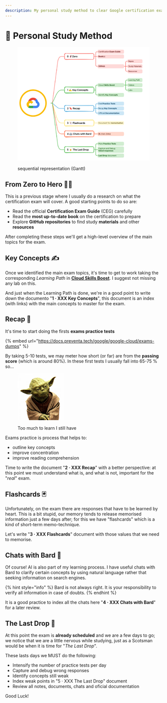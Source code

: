 ```yaml
---
description: My personal study method to clear Google certification exams
---
```


# 🔰 Personal Study Method

<figure><img src="../.gitbook/assets/image.png" alt=""><figcaption><p>sequential representation (Gantt)</p></figcaption></figure>

## From Zero to Hero 🦸‍♂️

This is a previous stage where I usually do a research on what the certification exam will cover. A good starting points to do so are:

* Read the official **Certification Exam Guide** (CEG) carefully
* Read the **most up-to-date book** on the certification to prepare
* Explore **GitHub repositories** to find study **materials** and other **resources**

After completing these steps we'll get a high-level overview of the main topics for the exam.

## Key Concepts ✍

Once we identified the main exam topics, it's time to get to work taking the corresponding _Learning Path_ in [**Cloud Skills Boost**](https://www.cloudskillsboost.google/). I suggest not missing any lab on this.

And just when the Learning Path is done, we're in a good point to write down the documento "**1 · XXX Key Concepts**", this document is an index (with links) with the main concepts to master for the exam.

## Recap 🔖

It's time to start doing the firsts **exams practice tests**&#x20;

{% embed url="https://docs.preventa.tech/google/google-cloud/exams-dumps" %}

By taking 5-10 tests, we may meter how short (or far) are from the **passing score** (which is around 80%). In these first tests I usually fall into 65-75 % so...&#x20;

<figure><img src="../.gitbook/assets/yoda-png-transparent.png" alt="" width="150"><figcaption><p>Too much to learn I still have</p></figcaption></figure>

Exams practice is process that helps to:

* outline key concepts
* improve concentration&#x20;
* improve reading comprehension

Time to write the document "**2 · XXX Recap**" with a better perspective: at this point we must understand what is, and what is not, important for the "_real_" exam.&#x20;

## Flashcards 🃏

Unfortunately, on the exam there are responses that have to be learned by heart. This is a bit stupid,  our memory tends to release memorised information just a few days after; for this we have "flashcards" which is a kind of short-term memo-technique.

Let's write "**3 · XXX Flashcards**" document with those values that we need to memorise.&#x20;

## Chats with Bard 🤖

Of course! AI is also part of my learning process. I have useful chats with Bard to clarify certain concepts by using natural language rather that seeking information on search engines.

{% hint style="info" %}
Bard is not always right. It is your responsibility to verify all information in case of doubts.
{% endhint %}

It is a good practice to index all the chats here "**4 · XXX Chats with Bard**" for a later review.

## The Last Drop 🍺

At this point the exam is **already scheduled** and we are a few days to go; we notice that we are a little nervous while studying, just as a Scotsman would be when it is time for "_The Last Drop_".

These lasts days we MUST do the following:

* Intensify the number of practice tests per day
* Capture and debug wrong responses
* Identify concepts still weak&#x20;
* Index weak points in "5 · XXX The Last Drop" document
* Review all notes, documents, chats and oficial documentation&#x20;

Good Luck!
